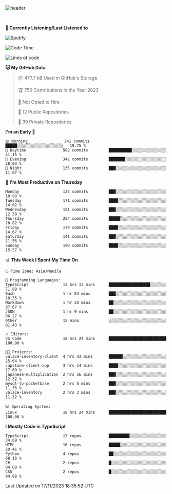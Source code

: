 <!--![header](https://capsule-render.vercel.app/api?type=waving&text=dotRarufu&fontAlign=78&desc=dotrarufu&descAlign=92.5&height=195&theme=tokyonight&animation=fadeIn&fontAlignY=39&descAlignY=49&fontSize=30) -->
![header](https://capsule-render.vercel.app/api?type=waving&desc=dotRarufu&descAlign=50&height=185&theme=tokyonight&animation=fadeIn&descAlignY=39&descSize=15) 
 

&nbsp;<div align="left">
**🎵 Currently Listening/Last Listened to**
</div>

![Spotify](https://github-spotify-widget-seven.vercel.app/api/spotify?background_color=0d1117&border_color=ffffff)


<!--START_SECTION:waka-->
![Code Time](http://img.shields.io/badge/Code%20Time-57%20hrs%2045%20mins-blue)

![Lines of code](https://img.shields.io/badge/From%20Hello%20World%20I%27ve%20Written-2.3%20million%20lines%20of%20code-blue)

**🐱 My GitHub Data** 

> 📦 477.7 kB Used in GitHub's Storage 
 > 
> 🏆 750 Contributions in the Year 2023
 > 
> 🚫 Not Opted to Hire
 > 
> 📜 12 Public Repositories 
 > 
> 🔑 39 Private Repositories 
 > 
**I'm an Early 🐤** 

```text
🌞 Morning                241 commits         █████░░░░░░░░░░░░░░░░░░░░   19.75 % 
🌆 Daytime                502 commits         ██████████░░░░░░░░░░░░░░░   41.15 % 
🌃 Evening                342 commits         ███████░░░░░░░░░░░░░░░░░░   28.03 % 
🌙 Night                  135 commits         ███░░░░░░░░░░░░░░░░░░░░░░   11.07 % 
```
📅 **I'm Most Productive on Thursday** 

```text
Monday                   134 commits         ███░░░░░░░░░░░░░░░░░░░░░░   10.98 % 
Tuesday                  171 commits         ████░░░░░░░░░░░░░░░░░░░░░   14.02 % 
Wednesday                151 commits         ███░░░░░░░░░░░░░░░░░░░░░░   12.38 % 
Thursday                 254 commits         █████░░░░░░░░░░░░░░░░░░░░   20.82 % 
Friday                   179 commits         ████░░░░░░░░░░░░░░░░░░░░░   14.67 % 
Saturday                 141 commits         ███░░░░░░░░░░░░░░░░░░░░░░   11.56 % 
Sunday                   190 commits         ████░░░░░░░░░░░░░░░░░░░░░   15.57 % 
```


📊 **This Week I Spent My Time On** 

```text
🕑︎ Time Zone: Asia/Manila

💬 Programming Languages: 
TypeScript               13 hrs 13 mins      ██████████████████░░░░░░░   71.89 % 
Bash                     1 hr 54 mins        ███░░░░░░░░░░░░░░░░░░░░░░   10.35 % 
Markdown                 1 hr 24 mins        ██░░░░░░░░░░░░░░░░░░░░░░░   07.67 % 
JSON                     1 hr 9 mins         ██░░░░░░░░░░░░░░░░░░░░░░░   06.27 % 
Other                    15 mins             ░░░░░░░░░░░░░░░░░░░░░░░░░   01.43 % 

🔥 Editors: 
VS Code                  18 hrs 24 mins      █████████████████████████   100.00 % 

🐱‍💻 Projects: 
valace-inventory-client  4 hrs 43 mins       ██████░░░░░░░░░░░░░░░░░░░   25.64 % 
capstone-client-app      3 hrs 14 mins       ████░░░░░░░░░░░░░░░░░░░░░   17.60 % 
japanese-multiplication  2 hrs 16 mins       ███░░░░░░░░░░░░░░░░░░░░░░   12.32 % 
mysql-to-pocketbase      2 hrs 5 mins        ███░░░░░░░░░░░░░░░░░░░░░░   11.35 % 
valace-inventory         2 hrs 3 mins        ███░░░░░░░░░░░░░░░░░░░░░░   11.22 % 

💻 Operating System: 
Linux                    18 hrs 24 mins      █████████████████████████   100.00 % 
```

**I Mostly Code in TypeScript** 

```text
TypeScript               17 repos            █████████░░░░░░░░░░░░░░░░   34.69 % 
HTML                     10 repos            █████░░░░░░░░░░░░░░░░░░░░   20.41 % 
Python                   4 repos             ██░░░░░░░░░░░░░░░░░░░░░░░   08.16 % 
C#                       2 repos             █░░░░░░░░░░░░░░░░░░░░░░░░   04.08 % 
CSS                      2 repos             █░░░░░░░░░░░░░░░░░░░░░░░░   04.08 % 
```




 Last Updated on 17/11/2023 18:35:52 UTC
<!--END_SECTION:waka-->


<!--
**dotRarufu/dotRarufu** is a ✨ _special_ ✨ repository because its `README.md` (this file) appears on your GitHub profile.

Here are some ideas to get you started:

- 🔭 I’m currently working on ...
- 🌱 I’m currently learning ...
- 👯 I’m looking to collaborate on ...
- 🤔 I’m looking for help with ...
- 💬 Ask me about ...
- 📫 How to reach me: ...
- 😄 Pronouns: ...
- ⚡ Fun fact: ...
-->


